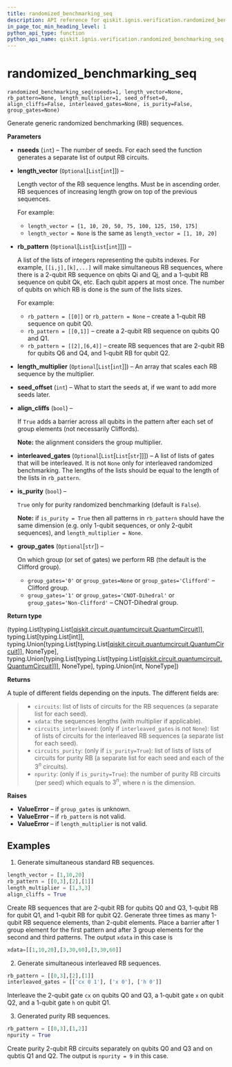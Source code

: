 ```yaml
---
title: randomized_benchmarking_seq
description: API reference for qiskit.ignis.verification.randomized_benchmarking_seq
in_page_toc_min_heading_level: 1
python_api_type: function
python_api_name: qiskit.ignis.verification.randomized_benchmarking_seq
---
```


# randomized\_benchmarking\_seq

<span id="qiskit.ignis.verification.randomized_benchmarking_seq" />

`randomized_benchmarking_seq(nseeds=1, length_vector=None, rb_pattern=None, length_multiplier=1, seed_offset=0, align_cliffs=False, interleaved_gates=None, is_purity=False, group_gates=None)`

Generate generic randomized benchmarking (RB) sequences.

**Parameters**

*   **nseeds** (`int`) – The number of seeds. For each seed the function generates a separate list of output RB circuits.

*   **length\_vector** (`Optional`\[`List`\[`int`]]) –

    Length vector of the RB sequence lengths. Must be in ascending order. RB sequences of increasing length grow on top of the previous sequences.

    For example:

    *   `length_vector = [1, 10, 20, 50, 75, 100, 125, 150, 175]`
    *   `length_vector = None` is the same as `length_vector = [1, 10, 20]`

*   **rb\_pattern** (`Optional`\[`List`\[`List`\[`int`]]]) –

    A list of the lists of integers representing the qubits indexes. For example, `[[i,j],[k],...]` will make simultaneous RB sequences, where there is a 2-qubit RB sequence on qbits Qi and Qj, and a 1-qubit RB sequence on qubit Qk, etc. Each qubit appers at most once. The number of qubits on which RB is done is the sum of the lists sizes.

    For example:

    *   `rb_pattern = [[0]]` or `rb_pattern = None` – create a 1-qubit RB sequence on qubit Q0.
    *   `rb_pattern = [[0,1]]` – create a 2-qubit RB sequence on qubits Q0 and Q1.
    *   `rb_pattern = [[2],[6,4]]` – create RB sequences that are 2-qubit RB for qubits Q6 and Q4, and 1-qubit RB for qubit Q2.

*   **length\_multiplier** (`Optional`\[`List`\[`int`]]) – An array that scales each RB sequence by the multiplier.

*   **seed\_offset** (`int`) – What to start the seeds at, if we want to add more seeds later.

*   **align\_cliffs** (`bool`) –

    If `True` adds a barrier across all qubits in the pattern after each set of group elements (not necessarily Cliffords).

    **Note:** the alignment considers the group multiplier.

*   **interleaved\_gates** (`Optional`\[`List`\[`List`\[`str`]]]) – A list of lists of gates that will be interleaved. It is not `None` only for interleaved randomized benchmarking. The lengths of the lists should be equal to the length of the lists in `rb_pattern`.

*   **is\_purity** (`bool`) –

    `True` only for purity randomized benchmarking (default is `False`).

    **Note:** if `is_purity = True` then all patterns in `rb_pattern` should have the same dimension (e.g. only 1-qubit sequences, or only 2-qubit sequences), and `length_multiplier = None`.

*   **group\_gates** (`Optional`\[`str`]) –

    On which group (or set of gates) we perform RB (the default is the Clifford group).

    *   `group_gates='0'` or `group_gates=None` or `group_gates='Clifford'` – Clifford group.
    *   `group_gates='1'` or `group_gates='CNOT-Dihedral'` or `group_gates='Non-Clifford'` – CNOT-Dihedral group.

**Return type**

(typing.List\[typing.List\[[qiskit.circuit.quantumcircuit.QuantumCircuit](qiskit.circuit.QuantumCircuit "qiskit.circuit.quantumcircuit.QuantumCircuit")]], typing.List\[typing.List\[int]], typing.Union\[typing.List\[typing.List\[[qiskit.circuit.quantumcircuit.QuantumCircuit](qiskit.circuit.QuantumCircuit "qiskit.circuit.quantumcircuit.QuantumCircuit")]], NoneType], typing.Union\[typing.List\[typing.List\[typing.List\[[qiskit.circuit.quantumcircuit.QuantumCircuit](qiskit.circuit.QuantumCircuit "qiskit.circuit.quantumcircuit.QuantumCircuit")]]], NoneType], typing.Union\[int, NoneType])

**Returns**

A tuple of different fields depending on the inputs. The different fields are:

> *   `circuits`: list of lists of circuits for the RB sequences (a separate list for each seed).
> *   `xdata`: the sequences lengths (with multiplier if applicable).
> *   `circuits_interleaved`: (only if `interleaved_gates` is not `None`): list of lists of circuits for the interleaved RB sequences (a separate list for each seed).
> *   `circuits_purity`: (only if `is_purity=True`): list of lists of lists of circuits for purity RB (a separate list for each seed and each of the $3^n$ circuits).
> *   `npurity`: (only if `is_purity=True`): the number of purity RB circuits (per seed) which equals to $3^n$, where n is the dimension.

**Raises**

*   **ValueError** – if `group_gates` is unknown.
*   **ValueError** – if `rb_pattern` is not valid.
*   **ValueError** – if `length_multiplier` is not valid.

## Examples

1.  Generate simultaneous standard RB sequences.

```python
length_vector = [1,10,20]
rb_pattern = [[0,3],[2],[1]]
length_multiplier = [1,3,3]
align_cliffs = True
```

Create RB sequences that are 2-qubit RB for qubits Q0 and Q3, 1-qubit RB for qubit Q1, and 1-qubit RB for qubit Q2. Generate three times as many 1-qubit RB sequence elements, than 2-qubit elements. Place a barrier after 1 group element for the first pattern and after 3 group elements for the second and third patterns. The output `xdata` in this case is

```python
xdata=[[1,10,20],[3,30,60],[3,30,60]]
```

2.  Generate simultaneous interleaved RB sequences.

```python
rb_pattern = [[0,3],[2],[1]]
interleaved_gates = [['cx 0 1'], ['x 0'], ['h 0']]
```

Interleave the 2-qubit gate `cx` on qubits Q0 and Q3, a 1-qubit gate `x` on qubit Q2, and a 1-qubit gate `h` on qubit Q1.

3.  Generated purity RB sequences.

```python
rb_pattern = [[0,3],[1,2]]
npurity = True
```

Create purity 2-qubit RB circuits separately on qubits Q0 and Q3 and on qubtis Q1 and Q2. The output is `npurity = 9` in this case.

